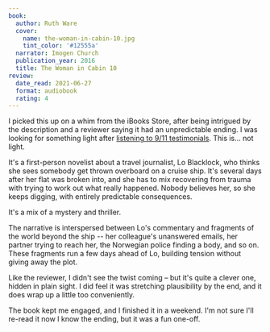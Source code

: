 ```yaml
---
book:
  author: Ruth Ware
  cover:
    name: the-woman-in-cabin-10.jpg
    tint_color: '#12555a'
  narrator: Imogen Church
  publication_year: 2016
  title: The Woman in Cabin 10
review:
  date_read: 2021-06-27
  format: audiobook
  rating: 4
---
```


I picked this up on a whim from the iBooks Store, after being intrigued by the description and a reviewer saying it had an unpredictable ending.
I was looking for something light after [listening to 9/11 testimonials](/reviews/the-only-plane-in-the-sky/).
This is… not light.

It's a first-person novelist about a travel journalist, Lo Blacklock, who thinks she sees somebody get thrown overboard on a cruise ship.
It's several days after her flat was broken into, and she has to mix recovering from trauma with trying to work out what really happened.
Nobody believes her, so she keeps digging, with entirely predictable consequences.

It's a mix of a mystery and thriller.

The narrative is interspersed between Lo's commentary and fragments of the world beyond the ship -- her colleague's unanswered emails, her partner trying to reach her, the Norwegian police finding a body, and so on.
These fragments run a few days ahead of Lo, building tension without giving away the plot.

Like the reviewer, I didn't see the twist coming – but it's quite a clever one, hidden in plain sight.
I did feel it was stretching plausibility by the end, and it does wrap up a little too conveniently.

The book kept me engaged, and I finished it in a weekend.
I'm not sure I'll re-read it now I know the ending, but it was a fun one-off.